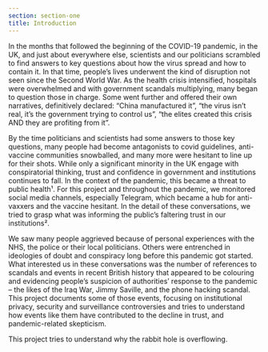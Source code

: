 ```yaml
---
section: section-one
title: Introduction
---
```

In the months that followed the beginning of the COVID-19 pandemic, in the UK, and just about everywhere else, scientists and our politicians scrambled to find answers to key questions about how the virus spread and how to contain it. In that time, people’s lives underwent the kind of disruption not seen since the Second World War. As the health crisis intensified, hospitals were overwhelmed and with government scandals multiplying, many began to question those in charge. Some went further and offered their own narratives, definitively declared: “China manufactured it”, “the virus isn’t real, it’s the government trying to control us”, “the elites created this crisis AND they are profiting from it”. 

By the time politicians and scientists had some answers to those key questions, many people had become antagonists to covid guidelines, anti-vaccine communities snowballed, and many more were hesitant to line up for their shots. While only a significant minority in the UK engage with conspiratorial thinking, trust and confidence in government and institutions continues to fall. In the context of the pandemic, this became a threat to public health¹. For this project and throughout the pandemic, we monitored social media channels, especially Telegram, which became a hub for anti-vaxxers and the vaccine hesitant. In the detail of these conversations, we tried to grasp what was informing the public’s faltering trust in our institutions².

We saw many people aggrieved because of personal experiences with the NHS, the police or their local politicians. Others were entrenched in ideologies of doubt and conspiracy long before this pandemic got started. What interested us in these conversations was the number of references to scandals and events in recent British history that appeared to be colouring and evidencing people’s suspicion of authorities’ response to the pandemic – the likes of the Iraq War, Jimmy Saville, and the phone hacking scandal. This project documents some of those events, focusing on institutional privacy, security and surveillance controversies and tries to understand how events like them have contributed to the decline in trust, and pandemic-related skepticism. 

This project tries to understand why the rabbit hole is overflowing.
